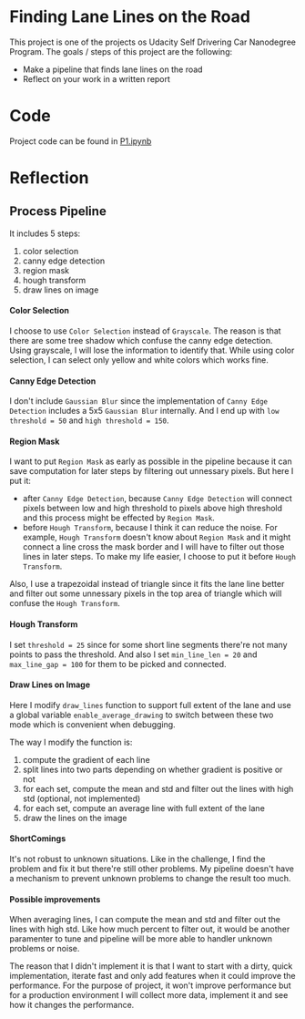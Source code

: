 # Finding Lane Lines on the Road
This project is one of the projects os Udacity Self Drivering Car Nanodegree Program.  The goals / steps of this project are the following:
  - Make a pipeline that finds lane lines on the road
  - Reflect on your work in a written report

# Code
Project code can be found in [P1.ipynb](https://github.com/CtheSky/udacity-finding-lanelines/blob/master/P1.ipynb)

# Reflection
## Process Pipeline
It includes 5 steps:
  1. color selection
  2. canny edge detection
  3. region mask
  4. hough transform
  5. draw lines on image
  
#### Color Selection
I choose to use `Color Selection` instead of `Grayscale`. The reason is that there are some tree shadow 
which confuse the canny edge detection. Using grayscale, I will lose the information to identify that. 
While using color selection, I can select only yellow and white colors which works fine.

#### Canny Edge Detection
I don't include `Gaussian Blur` since the implementation of `Canny Edge Detection` includes a 5x5 `Gaussian Blur` internally.
And I end up with `low threshold = 50` and `high threshold = 150`.

#### Region Mask
I want to put `Region Mask` as early as possible in the pipeline because it can save computation for later steps 
by filtering out unnessary pixels. But here I put it:
 - after `Canny Edge Detection`, because `Canny Edge Detection` will connect pixels between low and high threshold to 
 pixels above high threshold and this process might be effected by `Region Mask`.
 - before `Hough Transform`, because I think it can reduce the noise. For example, `Hough Transform` doesn't know about 
 `Region Mask` and it might connect a line cross the mask border and I will have to filter out those lines in later steps.
 To make my life easier, I choose to put it before `Hough Transform`.
   
Also, I use a trapezoidal instead of triangle since it fits the lane line better and 
filter out some unnessary pixels in the top area of triangle which will confuse the `Hough Transform`.
 
 
#### Hough Transform
I set `threshold = 25` since for some short line segments there're not many points to pass the threshold. And also
I set `min_line_len = 20` and `max_line_gap = 100` for them to be picked and connected.

#### Draw Lines on Image
Here I modify `draw_lines` function to support full extent of the lane and use a global variable `enable_average_drawing`
to switch between these two mode which is convenient when debugging.

The way I modify the function is:
  1. compute the gradient of each line
  2. split lines into two parts depending on whether gradient is positive or not
  3. for each set, compute the mean and std and filter out the lines with high std (optional, not implemented)
  4. for each set, compute an average line with full extent of the lane
  5. draw the lines on the image
  
#### ShortComings
It's not robust to unknown situations. Like in the challenge, I find the problem and fix it but there're still other 
problems. My pipeline doesn't have a mechanism to prevent unknown problems to change the result too much.

#### Possible improvements
When averaging lines, I can compute the mean and std and filter out the lines with high std. Like how much percent to filter out,
it would be another paramenter to tune and pipeline will be more able to handler unknown problems or noise.

The reason that I didn't implement it is that I want to start with a dirty, quick implementation, iterate fast and
only add features when it could improve the performance. For the purpose of project, it won't improve performance but
for a production environment I will collect more data, implement it and see how it changes the performance.
